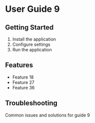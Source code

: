 # User Guide 9

## Getting Started

1. Install the application
2. Configure settings
3. Run the application

## Features
- Feature 18
- Feature 27
- Feature 36

## Troubleshooting
Common issues and solutions for guide 9